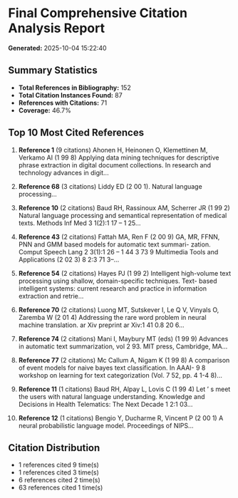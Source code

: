 # Final Comprehensive Citation Analysis Report

**Generated:** 2025-10-04 15:22:40

## Summary Statistics

- **Total References in Bibliography:** 152
- **Total Citation Instances Found:** 87
- **References with Citations:** 71
- **Coverage:** 46.7%

## Top 10 Most Cited References

1. **Reference 1** (9 citations)
   Ahonen H, Heinonen O, Klemettinen M, Verkamo AI (1 99 8) Applying data mining techniques for descriptive phrase extraction in digital document collections. In research and technology advances in digit...

2. **Reference 68** (3 citations)
   Liddy ED (2 00 1). Natural language processing...

3. **Reference 10** (2 citations)
   Baud RH, Rassinoux AM, Scherrer JR (1 99 2) Natural language processing and semantical representation of medical texts. Methods Inf Med 3 1(2):1 17 – 1 25...

4. **Reference 43** (2 citations)
   Fattah MA, Ren F (2 00 9) GA, MR, FFNN, PNN and GMM based models for automatic text summari- zation. Comput Speech Lang 2 3(1):1 26 – 1 44 3 73 9 Multimedia Tools and Applications (2 02 3) 8 2:3 71 3–...

5. **Reference 54** (2 citations)
   Hayes PJ (1 99 2) Intelligent high-volume text processing using shallow, domain-specific techniques. Text- based intelligent systems: current research and practice in information extraction and retrie...

6. **Reference 70** (2 citations)
   Luong MT, Sutskever I, Le Q V, Vinyals O, Zaremba W (2 01 4) Addressing the rare word problem in neural machine translation. ar Xiv preprint ar Xiv:1 41 0.8 20 6...

7. **Reference 74** (2 citations)
   Mani I, Maybury MT (eds) (1 99 9) Advances in automatic text summarization, vol 2 93. MIT press, Cambridge, MA...

8. **Reference 77** (2 citations)
   Mc Callum A, Nigam K (1 99 8) A comparison of event models for naive bayes text classification. In AAAI- 9 8 workshop on learning for text categorization (Vol. 7 52, pp. 4 1-4 8)...

9. **Reference 11** (1 citations)
   Baud RH, Alpay L, Lovis C (1 99 4) Let ’ s meet the users with natural language understanding. Knowledge and Decisions in Health Telematics: The Next Decade 1 2:1 03...

10. **Reference 12** (1 citations)
   Bengio Y, Ducharme R, Vincent P (2 00 1) A neural probabilistic language model. Proceedings of NIPS...

## Citation Distribution

- 1 references cited 9 time(s)
- 1 references cited 3 time(s)
- 6 references cited 2 time(s)
- 63 references cited 1 time(s)
